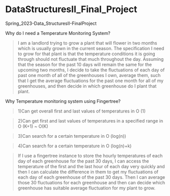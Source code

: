 # DataStructuresII_Final_Project
Spring_2023-Data_StructuresII-FinalProject 

Why do I need a Temperature Monitoring System?
>I am a landlord trying to grow a plant that will flower in two months which is usually grown in the current season. 
The specification I need to grow for that plant is that the temperature conditions it is going through should not fluctuate that much throughout the day. 
Assuming that the season for the past 10 days will remain the same for the upcoming two months, I decide to take the fluctuations of each day of past one month of all of the greenhouses I own, average them, such that I get the average fluctuations for the past one month for all of my greenhouses, and then decide in which greenhouse do I plant that plant.

Why Temperature monitoring system using Fingertree?
>1)Can get overall first and last values of temperatures in O (1)

>2)Can get first and last values of temperatures in a specified range in O (K+1) ~ O(K)

>3)Can search for a certain temperature in O (log(n))

>4)Can search for a certain temperature in O (log(n)+k)

>If I use a fingertree instance to store the hourly temperatures of each day of each greenhouse for the past 30 days, I can access the temperature of the first and the last hour of each day very quickly and then I can calculate the difference in them to get my fluctuations of each day of each greenhouse of the past 30 days. 
Then I can average those 30 fluctuations for each greenhouse and then can decide which greenhouse has suitable average fluctuation for my plant to grow.
